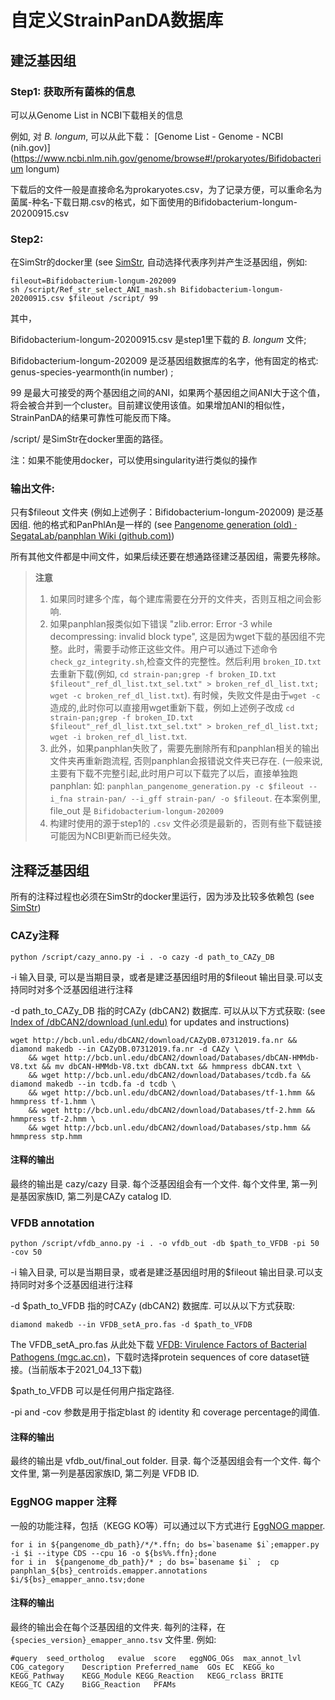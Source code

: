 # 自定义StrainPanDA数据库

## 建泛基因组

### Step1: 获取所有菌株的信息

可以从Genome List in NCBI下载相关的信息

例如, 对 *B. longum*, 可以从此下载： [Genome List - Genome - NCBI (nih.gov)](https://www.ncbi.nlm.nih.gov/genome/browse#!/prokaryotes/Bifidobacterium longum)

下载后的文件一般是直接命名为prokaryotes.csv，为了记录方便，可以重命名为菌属-种名-下载日期.csv的格式，如下面使用的Bifidobacterium-longum-20200915.csv

### Step2:

在SimStr的docker里 (see [SimStr](https://github.com/xbiome/StrainPanDA/blob/main/SimStr/README.md), 自动选择代表序列并产生泛基因组，例如:

```
fileout=Bifidobacterium-longum-202009
sh /script/Ref_str_select_ANI_mash.sh Bifidobacterium-longum-20200915.csv $fileout /script/ 99
```

其中，

Bifidobacterium-longum-20200915.csv 是step1里下载的 *B. longum* 文件; 

Bifidobacterium-longum-202009 是泛基因组数据库的名字，他有固定的格式: genus-species-yearmonth(in number) ;

99 是最大可接受的两个基因组之间的ANI，如果两个基因组之间ANI大于这个值，将会被合并到一个cluster。目前建议使用该值。如果增加ANI的相似性，StrainPanDA的结果可靠性可能反而下降。

/script/ 是SimStr在docker里面的路径。

注：如果不能使用docker，可以使用singularity进行类似的操作

### 输出文件:

只有$fileout 文件夹 (例如上述例子：Bifidobacterium-longum-202009) 是泛基因组. 他的格式和PanPhlAn是一样的 (see [Pangenome generation (old) · SegataLab/panphlan Wiki (github.com)](https://github.com/SegataLab/panphlan/wiki/Pangenome-generation-(old)))

所有其他文件都是中间文件，如果后续还要在想通路径建泛基因组，需要先移除。

> **注意**
> 1. 如果同时建多个库，每个建库需要在分开的文件夹，否则互相之间会影响.
> 2. 如果panphlan报类似如下错误 "zlib.error: Error -3 while decompressing: invalid block type", 这是因为wget下载的基因组不完整。此时，需要手动修正这些文件。用户可以通过下述命令`check_gz_integrity.sh`,检查文件的完整性。然后利用 `broken_ID.txt` 去重新下载(例如, `cd strain-pan;grep -f broken_ID.txt $fileout"_ref_dl_list.txt_sel.txt" > broken_ref_dl_list.txt; wget -c broken_ref_dl_list.txt`). 有时候，失败文件是由于`wget -c`造成的,此时你可以直接用wget重新下载，例如上述例子改成 `cd strain-pan;grep -f broken_ID.txt $fileout"_ref_dl_list.txt_sel.txt" > broken_ref_dl_list.txt; wget -i broken_ref_dl_list.txt`.
> 3. 此外，如果panphlan失败了，需要先删除所有和panphlan相关的输出文件夹再重新跑流程, 否则panphlan会报错说文件夹已存在.  (一般来说, 主要有下载不完整引起,此时用户可以下载完了以后，直接单独跑panphlan: 如: `panphlan_pangenome_generation.py -c $fileout --i_fna strain-pan/ --i_gff strain-pan/ -o $fileout`. 在本案例里, file_out 是 `Bifidobacterium-longum-202009`
> 4. 构建时使用的源于step1的 `.csv` 文件必须是最新的，否则有些下载链接可能因为NCBI更新而已经失效。

## 注释泛基因组

所有的注释过程也必须在SimStr的docker里运行，因为涉及比较多依赖包 (see [SimStr](https://github.com/xbiome/StrainPanDA/blob/main/SimStr/README.md))



### CAZy注释

```
python /script/cazy_anno.py -i . -o cazy -d path_to_CAZy_DB
```

-i 输入目录, 可以是当期目录，或者是建泛基因组时用的$fileout 输出目录.可以支持同时对多个泛基因组进行注释

-d path_to_CAZy_DB 指的时CAZy (dbCAN2) 数据库. 可以从以下方式获取: (see [Index of /dbCAN2/download (unl.edu)](https://bcb.unl.edu/dbCAN2/download/) for updates and instructions)

```
wget http://bcb.unl.edu/dbCAN2/download/CAZyDB.07312019.fa.nr && diamond makedb --in CAZyDB.07312019.fa.nr -d CAZy \
    && wget http://bcb.unl.edu/dbCAN2/download/Databases/dbCAN-HMMdb-V8.txt && mv dbCAN-HMMdb-V8.txt dbCAN.txt && hmmpress dbCAN.txt \
    && wget http://bcb.unl.edu/dbCAN2/download/Databases/tcdb.fa && diamond makedb --in tcdb.fa -d tcdb \
    && wget http://bcb.unl.edu/dbCAN2/download/Databases/tf-1.hmm && hmmpress tf-1.hmm \
    && wget http://bcb.unl.edu/dbCAN2/download/Databases/tf-2.hmm && hmmpress tf-2.hmm \
    && wget http://bcb.unl.edu/dbCAN2/download/Databases/stp.hmm && hmmpress stp.hmm 
```

#### 注释的输出

最终的输出是 cazy/cazy 目录. 每个泛基因组会有一个文件. 每个文件里, 第一列是基因家族ID, 第二列是CAZy catalog ID.



### VFDB annotation

```
python /script/vfdb_anno.py -i . -o vfdb_out -db $path_to_VFDB -pi 50 -cov 50
```

-i 输入目录, 可以是当期目录，或者是建泛基因组时用的$fileout 输出目录.可以支持同时对多个泛基因组进行注释

-d $path_to_VFDB 指的时CAZy (dbCAN2) 数据库. 可以从以下方式获取:

```
diamond makedb --in VFDB_setA_pro.fas -d $path_to_VFDB
```

The VFDB_setA_pro.fas 从此处下载 [VFDB: Virulence Factors of Bacterial Pathogens (mgc.ac.cn)](http://www.mgc.ac.cn/cgi-bin/VFs/v5/main.cgi)，下载时选择protein sequences of core dataset链接。(当前版本于2021_04_13下载)

$path_to_VFDB 可以是任何用户指定路径.

-pi and -cov 参数是用于指定blast 的 identity 和 coverage percentage的阈值. 

#### 注释的输出

最终的输出是 vfdb_out/final_out folder. 目录. 每个泛基因组会有一个文件. 每个文件里, 第一列是基因家族ID, 第二列是 VFDB ID.

### EggNOG mapper 注释

一般的功能注释，包括（KEGG KO等）可以通过以下方式进行 [EggNOG mapper](http://eggnog-mapper.embl.de/).

```
for i in ${pangenome_db_path}/*/*.ffn; do bs=`basename $i`;emapper.py -i $i --itype CDS --cpu 16 -o ${bs%%.ffn};done
for i in  ${pangenome_db_path}/* ; do bs=`basename $i` ;  cp panphlan_${bs}_centroids.emapper.annotations $i/${bs}_emapper_anno.tsv;done
```

#### 注释的输出

最终的输出会在每个泛基因组的文件夹. 每列的注释，在 `{species_version}_emapper_anno.tsv` 文件里. 例如:

```
#query	seed_ortholog	evalue	score	eggNOG_OGs	max_annot_lvl	COG_category	Description	Preferred_name	GOs	EC	KEGG_ko	KEGG_Pathway	KEGG_Module	KEGG_Reaction	KEGG_rclass	BRITE	KEGG_TC	CAZy	BiGG_Reaction	PFAMs
```

